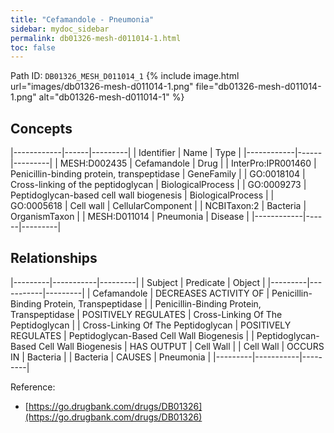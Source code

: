 ```yaml
---
title: "Cefamandole - Pneumonia"
sidebar: mydoc_sidebar
permalink: db01326-mesh-d011014-1.html
toc: false 
---
```



Path ID: `DB01326_MESH_D011014_1`
{% include image.html url="images/db01326-mesh-d011014-1.png" file="db01326-mesh-d011014-1.png" alt="db01326-mesh-d011014-1" %}

## Concepts

|------------|------|---------|
| Identifier | Name | Type    |
|------------|------|---------|
| MESH:D002435 | Cefamandole | Drug |
| InterPro:IPR001460 | Penicillin-binding protein, transpeptidase | GeneFamily |
| GO:0018104 | Cross-linking of the peptidoglycan | BiologicalProcess |
| GO:0009273 | Peptidoglycan-based cell wall biogenesis | BiologicalProcess |
| GO:0005618 | Cell wall | CellularComponent |
| NCBITaxon:2 | Bacteria | OrganismTaxon |
| MESH:D011014 | Pneumonia | Disease |
|------------|------|---------|

## Relationships

|---------|-----------|---------|
| Subject | Predicate | Object  |
|---------|-----------|---------|
| Cefamandole | DECREASES ACTIVITY OF | Penicillin-Binding Protein, Transpeptidase |
| Penicillin-Binding Protein, Transpeptidase | POSITIVELY REGULATES | Cross-Linking Of The Peptidoglycan |
| Cross-Linking Of The Peptidoglycan | POSITIVELY REGULATES | Peptidoglycan-Based Cell Wall Biogenesis |
| Peptidoglycan-Based Cell Wall Biogenesis | HAS OUTPUT | Cell Wall |
| Cell Wall | OCCURS IN | Bacteria |
| Bacteria | CAUSES | Pneumonia |
|---------|-----------|---------|

Reference: 
  - [https://go.drugbank.com/drugs/DB01326](https://go.drugbank.com/drugs/DB01326)
